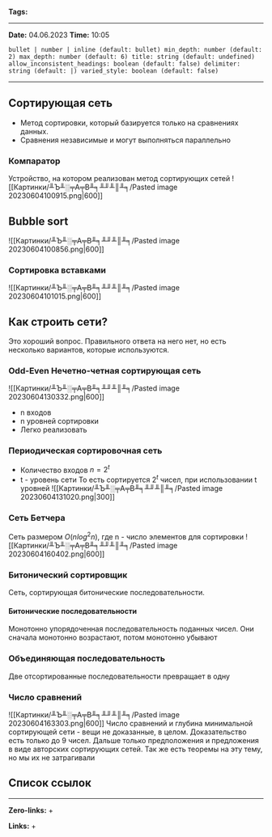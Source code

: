 **Tags:** 
____
**Date:** 04.06.2023
**Time:** 10:05
```toc style:
bullet | number | inline (default: bullet) min_depth: number (default: 2) max_depth: number (default: 6) title: string (default: undefined) allow_inconsistent_headings: boolean (default: false) delimiter: string (default: |) varied_style: boolean (default: false)
```
____
## Сортирующая сеть
+ Метод сортировки, который базируется только на сравнениях данных.
+ Сравнения независимые и могут выполняться параллельно

### Компаратор
Устройство, на котором реализован метод сортирующих сетей
![[Картинки/╨Ъ╨░╤А╤В╨╕╨╜╨║╨╕/Pasted image 20230604100915.png|600]]

## Bubble sort
![[Картинки/╨Ъ╨░╤А╤В╨╕╨╜╨║╨╕/Pasted image 20230604100856.png|600]]

### Сортировка вставками
![[Картинки/╨Ъ╨░╤А╤В╨╕╨╜╨║╨╕/Pasted image 20230604101015.png|600]]

## Как строить сети?
Это хороший вопрос. Правильного ответа на него нет, но есть несколько вариантов, которые используются.

### Odd-Even Нечетно-четная сортирующая сеть
![[Картинки/╨Ъ╨░╤А╤В╨╕╨╜╨║╨╕/Pasted image 20230604130332.png|600]]
+ n входов
+ n уровней сортировки
+ Легко реализовать

### Периодическая сортировочная сеть
+ Количество входов $n = 2^t$
+ t - уровень сети
То есть сортируется $2^t$ чисел,  при использовании t уровней
![[Картинки/╨Ъ╨░╤А╤В╨╕╨╜╨║╨╕/Pasted image 20230604131020.png|300]]

### Сеть Бетчера
Сеть размером $O(n log^2n)$, где n - число элементов для сортировки
![[Картинки/╨Ъ╨░╤А╤В╨╕╨╜╨║╨╕/Pasted image 20230604160402.png|600]]

### Битонический сортировщик
Сеть, сортирующая битонические последовательности. 

#### Битонические последовательности
Монотонно упорядоченная последовательность поданных чисел. Они сначала монотонно возрастают, потом монотонно убывают

### Объединяющая последовательность
Две отсортированные последовательности превращает в одну

### Число сравнений
![[Картинки/╨Ъ╨░╤А╤В╨╕╨╜╨║╨╕/Pasted image 20230604163303.png|600]]
Число сравнений и глубина минимальной сортирующей сети - вещи не доказанные, в целом. Доказательство есть только до 9 чисел. Дальше только предположения и предложения в виде авторских сортирующих сетей. Так же есть теоремы на эту тему, но мы их не затрагивали

## Список ссылок
____
**Zero-links:**
+ 

**Links:**
+ 